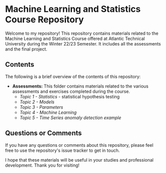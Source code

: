 # Machine Learning and Statistics Course Repository

Welcome to my repository! This repository contains materials related to the Machine Learning and Statistics Course offered at Atlantic Technical University during the Winter 22/23 Semester. It includes all the assessments and the final project.

## Contents

The following is a brief overview of the contents of this repository:

* **Assessments:** This folder contains materials related to the various assessments and exercises completed during the course.
    - *Topic 1 - Statistics* - statistical hypothesis testing
    - *Topic 2 - Models*
    - *Topic 3 - Parameters*
    - *Topic 4 - Machine Learning*
    - *Topic 5 - Time Series anomaly detection example*

## Questions or Comments

If you have any questions or comments about this repository, please feel free to use the repository's issue tracker to get in touch.

I hope that these materials will be useful in your studies and professional development. Thank you for visiting!